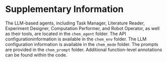 # Supplementary Information

The LLM-based agents, including Task Manager, Literature Reader, Experiment Designer, Computation Performer, and Robot Operator, as well as their tools, are located in the `chem_agent` folder. 
The API configurationinformation is available in the `chem_env` folder. 
The LLM configuration information is available in the `chem_mode` folder. 
The prompts are provided in the `chem_prompt` folder. 
Additional function-level annotations can be found within the code.
